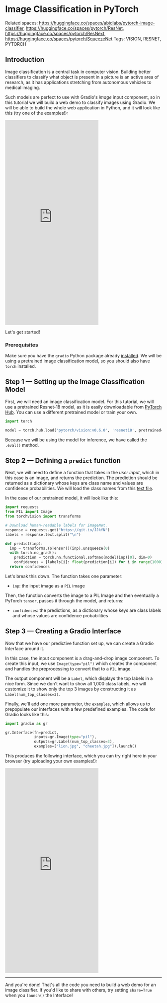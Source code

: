 # Image Classification in PyTorch

Related spaces: https://huggingface.co/spaces/abidlabs/pytorch-image-classifier, https://huggingface.co/spaces/pytorch/ResNet, https://huggingface.co/spaces/pytorch/ResNext, https://huggingface.co/spaces/pytorch/SqueezeNet
Tags: VISION, RESNET, PYTORCH

## Introduction

Image classification is a central task in computer vision. Building better classifiers to classify what object is present in a picture is an active area of research, as it has applications stretching from autonomous vehicles to medical imaging. 

Such models are perfect to use with Gradio's *image* input component, so in this tutorial we will build a web demo to classify images using Gradio. We will be able to build the whole web application in Python, and it will look like this (try one of the examples!):

<iframe src="https://abidlabs-pytorch-image-classifier.hf.space" frameBorder="0" height="660" title="Gradio app" class="container p-0 flex-grow space-iframe" allow="accelerometer; ambient-light-sensor; autoplay; battery; camera; document-domain; encrypted-media; fullscreen; geolocation; gyroscope; layout-animations; legacy-image-formats; magnetometer; microphone; midi; oversized-images; payment; picture-in-picture; publickey-credentials-get; sync-xhr; usb; vr ; wake-lock; xr-spatial-tracking" sandbox="allow-forms allow-modals allow-popups allow-popups-to-escape-sandbox allow-same-origin allow-scripts allow-downloads"></iframe>


Let's get started!

### Prerequisites

Make sure you have the `gradio` Python package already [installed](/getting_started). We will be using a pretrained image classification model, so you should also have `torch` installed.

## Step 1 — Setting up the Image Classification Model

First, we will need an image classification model. For this tutorial, we will use a pretrained Resnet-18 model, as it is easily downloadable from [PyTorch Hub](https://pytorch.org/hub/pytorch_vision_resnet/). You can use a different pretrained model or train your own. 

```python
import torch

model = torch.hub.load('pytorch/vision:v0.6.0', 'resnet18', pretrained=True).eval()
```

Because we will be using the model for inference, we have called the `.eval()` method.

## Step 2 — Defining a `predict` function

Next, we will need to define a function that takes in the *user input*, which in this case is an image, and returns the prediction. The prediction should be returned as a dictionary whose keys are class name and values are confidence probabilities. We will load the class names from this [text file](https://git.io/JJkYN).

In the case of our pretrained model, it will look like this:

```python
import requests
from PIL import Image
from torchvision import transforms

# Download human-readable labels for ImageNet.
response = requests.get("https://git.io/JJkYN")
labels = response.text.split("\n")

def predict(inp):
  inp = transforms.ToTensor()(inp).unsqueeze(0)
  with torch.no_grad():
    prediction = torch.nn.functional.softmax(model(inp)[0], dim=0)
    confidences = {labels[i]: float(prediction[i]) for i in range(1000)}    
  return confidences
```

Let's break this down. The function takes one parameter:

* `inp`: the input image as a `PIL` image

Then, the function converts the image to a PIL Image and then eventually a PyTorch `tensor`, passes it through the model, and returns:

* `confidences`: the predictions, as a dictionary whose keys are class labels and whose values are confidence probabilities

## Step 3 — Creating a Gradio Interface

Now that we have our predictive function set up, we can create a Gradio Interface around it. 

In this case, the input component is a drag-and-drop image component. To create this input, we use `Image(type="pil")` which creates the component and handles the preprocessing to convert that to a `PIL` image. 

The output component will be a `Label`, which displays the top labels in a nice form. Since we don't want to show all 1,000 class labels, we will customize it to show only the top 3 images by constructing it as `Label(num_top_classes=3)`.

Finally, we'll add one more parameter, the `examples`, which allows us to prepopulate our interfaces with a few predefined examples. The code for Gradio looks like this:

```python
import gradio as gr

gr.Interface(fn=predict, 
             inputs=gr.Image(type="pil"),
             outputs=gr.Label(num_top_classes=3),
             examples=["lion.jpg", "cheetah.jpg"]).launch()
```

This produces the following interface, which you can try right here in your browser (try uploading your own examples!):

<iframe src="https://abidlabs-pytorch-image-classifier.hf.space" frameBorder="0" height="660" title="Gradio app" class="container p-0 flex-grow space-iframe" allow="accelerometer; ambient-light-sensor; autoplay; battery; camera; document-domain; encrypted-media; fullscreen; geolocation; gyroscope; layout-animations; legacy-image-formats; magnetometer; microphone; midi; oversized-images; payment; picture-in-picture; publickey-credentials-get; sync-xhr; usb; vr ; wake-lock; xr-spatial-tracking" sandbox="allow-forms allow-modals allow-popups allow-popups-to-escape-sandbox allow-same-origin allow-scripts allow-downloads"></iframe>

----------

And you're done! That's all the code you need to build a web demo for an image classifier. If you'd like to share with others, try setting `share=True` when you `launch()` the Interface!

